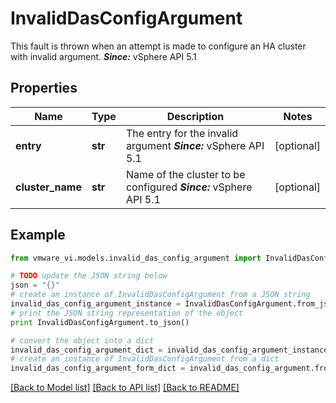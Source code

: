# InvalidDasConfigArgument

This fault is thrown when an attempt is made to configure an HA cluster with invalid argument.  ***Since:*** vSphere API 5.1 

## Properties
Name | Type | Description | Notes
------------ | ------------- | ------------- | -------------
**entry** | **str** | The entry for the invalid argument  ***Since:*** vSphere API 5.1  | [optional] 
**cluster_name** | **str** | Name of the cluster to be configured  ***Since:*** vSphere API 5.1  | [optional] 

## Example

```python
from vmware_vi.models.invalid_das_config_argument import InvalidDasConfigArgument

# TODO update the JSON string below
json = "{}"
# create an instance of InvalidDasConfigArgument from a JSON string
invalid_das_config_argument_instance = InvalidDasConfigArgument.from_json(json)
# print the JSON string representation of the object
print InvalidDasConfigArgument.to_json()

# convert the object into a dict
invalid_das_config_argument_dict = invalid_das_config_argument_instance.to_dict()
# create an instance of InvalidDasConfigArgument from a dict
invalid_das_config_argument_form_dict = invalid_das_config_argument.from_dict(invalid_das_config_argument_dict)
```
[[Back to Model list]](../README.md#documentation-for-models) [[Back to API list]](../README.md#documentation-for-api-endpoints) [[Back to README]](../README.md)


